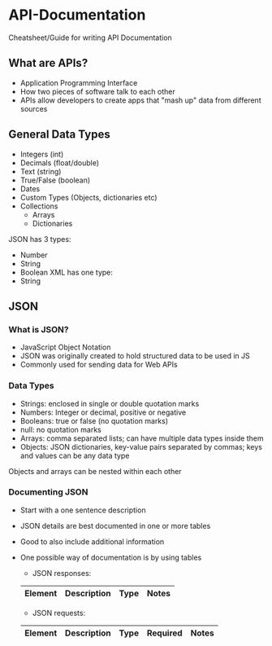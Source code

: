 # API-Documentation
Cheatsheet/Guide for writing API Documentation

## What are APIs?
- Application Programming Interface
- How two pieces of software talk to each other
- APIs allow developers to create apps that "mash up" data from different sources

## General Data Types
- Integers (int)
- Decimals (float/double)
- Text (string)
- True/False (boolean)
- Dates
- Custom Types (Objects, dictionaries etc)
- Collections
  - Arrays
  - Dictionaries

JSON has 3 types:
- Number
- String
- Boolean
XML has one type:
- String

## JSON

### What is JSON?
- JavaScript Object Notation
- JSON was originally created to hold structured data to be used in JS
- Commonly used for sending data for Web APIs

### Data Types
- Strings: enclosed in single or double quotation marks
- Numbers: Integer or decimal, positive or negative
- Booleans: true or false (no quotation marks)
- null: no quotation marks
- Arrays: comma separated lists; can have multiple data types inside them
- Objects: JSON dictionaries, key-value pairs separated by commas; keys and values can be any data type

Objects and arrays can be nested within each other

### Documenting JSON
- Start with a one sentence description
- JSON details are best documented in one or more tables
- Good to also include additional information
- One possible way of documentation is by using tables
  - JSON responses: 

  | Element  | Description  | Type   | Notes   | 
  |---|---|---|---|


  - JSON requests:

  | Element  | Description  | Type   | Required   | Notes |
  |---|---|---|---|---|



